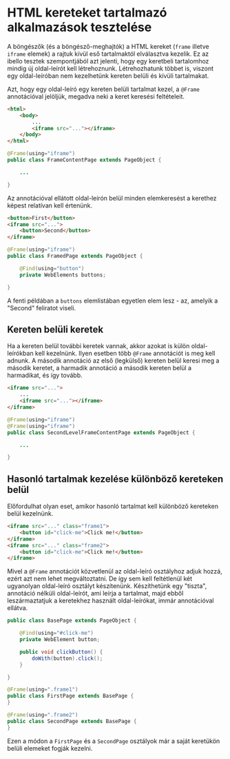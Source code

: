 # HTML kereteket tartalmazó alkalmazások tesztelése

A böngészők (és a böngésző-meghajtók) a HTML kereket (`frame` illetve `iframe` elemek) a rajtuk kívül eső tartalmaktól elválasztva kezelik.
Ez az ibello tesztek szempontjából azt jelenti, hogy egy keretbeli tartalomhoz mindig új oldal-leírót kell létrehoznunk. Létrehozhatunk többet is,
viszont egy oldal-leíróban nem kezelhetünk kereten belüli és kívüli tartalmakat.

Azt, hogy egy oldal-leíró egy kereten belüli tartalmat kezel, a `@Frame` annotációval jelöljük, megadva neki a keret keresési feltételeit.

```html
<html>	
	<body>
		...
		<iframe src="..."></iframe>
	</body>	
</html>
```

```java
@Frame(using="iframe")
public class FrameContentPage extends PageObject {

	...

}
```
Az annotációval ellátott oldal-leírón belül minden elemkeresést a kerethez képest relatívan kell értenünk.

```html
<button>First</button>
<iframe src="...">
	<button>Second</button>
</iframe>
```

```java
@Frame(using="iframe")
public class FramedPage extends PageObject {

	@Find(using="button")
	private WebElements buttons;

}
```

A fenti példában a `buttons` elemlistában egyetlen elem lesz - az, amelyik a "Second" feliratot viseli.

## Kereten belüli keretek

Ha a kereten belül további keretek vannak, akkor azokat is külön oldal-leírókban kell kezelnünk. Ilyen esetben több `@Frame` annotációt is meg kell
adnunk. A második annotáció az első (legkülső) kereten belül keresi meg a második keretet, a harmadik annotáció a második kereten belül a harmadikat,
és így tovább.

```html
<iframe src="...">
	...
	<iframe src="..."></iframe>
</iframe>
```

```java
@Frame(using="iframe")
@Frame(using="iframe")
public class SecondLevelFrameContentPage extends PageObject {

	...

}
```

## Hasonló tartalmak kezelése különböző kereteken belül

Előfordulhat olyan eset, amikor hasonló tartalmat kell különböző kereteken belül kezelnünk.

```html
<iframe src="..." class="frame1">
	<button id="click-me">Click me!</button>
</iframe>
<iframe src="..." class="frame2">
	<button id="click-me">Click me!</button>
</iframe>
```

Mivel a `@Frame` annotációt közvetlenül az oldal-leíró osztályhoz adjuk hozzá, ezért azt nem lehet megváltoztatni. De így sem kell feltétlenül két ugyanolyan
oldal-leíró osztályt készítenünk. Készíthetünk egy "tiszta", annotáció nélküli oldal-leírót, ami leírja a tartalmat, majd ebből leszármaztatjuk a keretekhez
használt oldal-leírókat, immár annotációval ellátva.

```java
public class BasePage extends PageObject {

	@Find(using="#click-me")
	private WebElement button;

	public void clickButton() {
		doWith(button).click();
	}

}

@Frame(using=".frame1")
public class FirstPage extends BasePage {
}

@Frame(using=".frame2")
public class SecondPage extends BasePage {
}

```
Ezen a módon a `FirstPage` és a `SecondPage` osztályok már a saját keretükön belüli elemeket fogják kezelni.
